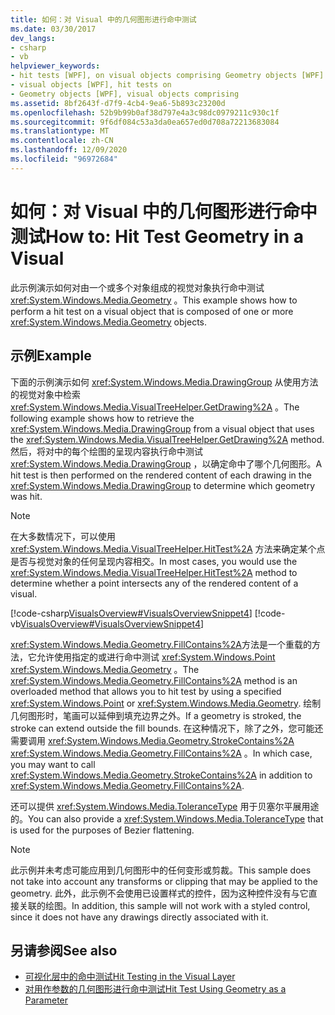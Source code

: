 ```yaml
---
title: 如何：对 Visual 中的几何图形进行命中测试
ms.date: 03/30/2017
dev_langs:
- csharp
- vb
helpviewer_keywords:
- hit tests [WPF], on visual objects comprising Geometry objects [WPF]
- visual objects [WPF], hit tests on
- Geometry objects [WPF], visual objects comprising
ms.assetid: 8bf2643f-d7f9-4cb4-9ea6-5b893c23200d
ms.openlocfilehash: 52b9b99b0af38d797e4a3c98dc0979211c930c1f
ms.sourcegitcommit: 9f6df084c53a3da0ea657ed0d708a72213683084
ms.translationtype: MT
ms.contentlocale: zh-CN
ms.lasthandoff: 12/09/2020
ms.locfileid: "96972684"
---
```

# <a name="how-to-hit-test-geometry-in-a-visual"></a><span data-ttu-id="03daf-102">如何：对 Visual 中的几何图形进行命中测试</span><span class="sxs-lookup"><span data-stu-id="03daf-102">How to: Hit Test Geometry in a Visual</span></span>
<span data-ttu-id="03daf-103">此示例演示如何对由一个或多个对象组成的视觉对象执行命中测试 <xref:System.Windows.Media.Geometry> 。</span><span class="sxs-lookup"><span data-stu-id="03daf-103">This example shows how to perform a hit test on a visual object that is composed of one or more <xref:System.Windows.Media.Geometry> objects.</span></span>  
  
## <a name="example"></a><span data-ttu-id="03daf-104">示例</span><span class="sxs-lookup"><span data-stu-id="03daf-104">Example</span></span>  
 <span data-ttu-id="03daf-105">下面的示例演示如何 <xref:System.Windows.Media.DrawingGroup> 从使用方法的视觉对象中检索 <xref:System.Windows.Media.VisualTreeHelper.GetDrawing%2A> 。</span><span class="sxs-lookup"><span data-stu-id="03daf-105">The following example shows how to retrieve the <xref:System.Windows.Media.DrawingGroup> from a visual object that uses the <xref:System.Windows.Media.VisualTreeHelper.GetDrawing%2A> method.</span></span> <span data-ttu-id="03daf-106">然后，将对中的每个绘图的呈现内容执行命中测试 <xref:System.Windows.Media.DrawingGroup> ，以确定命中了哪个几何图形。</span><span class="sxs-lookup"><span data-stu-id="03daf-106">A hit test is then performed on the rendered content of each drawing in the <xref:System.Windows.Media.DrawingGroup> to determine which geometry was hit.</span></span>  
  
> [!NOTE]
> <span data-ttu-id="03daf-107">在大多数情况下，可以使用 <xref:System.Windows.Media.VisualTreeHelper.HitTest%2A> 方法来确定某个点是否与视觉对象的任何呈现内容相交。</span><span class="sxs-lookup"><span data-stu-id="03daf-107">In most cases, you would use the <xref:System.Windows.Media.VisualTreeHelper.HitTest%2A> method to determine whether a point intersects any of the rendered content of a visual.</span></span>  
  
 [!code-csharp[VisualsOverview#VisualsOverviewSnippet4](~/samples/snippets/csharp/VS_Snippets_Wpf/VisualsOverview/CSharp/Window1.xaml.cs#visualsoverviewsnippet4)]
 [!code-vb[VisualsOverview#VisualsOverviewSnippet4](~/samples/snippets/visualbasic/VS_Snippets_Wpf/VisualsOverview/visualbasic/window1.xaml.vb#visualsoverviewsnippet4)]  
  
 <span data-ttu-id="03daf-108"><xref:System.Windows.Media.Geometry.FillContains%2A>方法是一个重载的方法，它允许使用指定的或进行命中测试 <xref:System.Windows.Point> <xref:System.Windows.Media.Geometry> 。</span><span class="sxs-lookup"><span data-stu-id="03daf-108">The <xref:System.Windows.Media.Geometry.FillContains%2A> method is an overloaded method that allows you to hit test by using a specified <xref:System.Windows.Point> or <xref:System.Windows.Media.Geometry>.</span></span> <span data-ttu-id="03daf-109">绘制几何图形时，笔画可以延伸到填充边界之外。</span><span class="sxs-lookup"><span data-stu-id="03daf-109">If a geometry is stroked, the stroke can extend outside the fill bounds.</span></span> <span data-ttu-id="03daf-110">在这种情况下，除了之外，您可能还需要调用 <xref:System.Windows.Media.Geometry.StrokeContains%2A> <xref:System.Windows.Media.Geometry.FillContains%2A> 。</span><span class="sxs-lookup"><span data-stu-id="03daf-110">In which case, you may want to call <xref:System.Windows.Media.Geometry.StrokeContains%2A> in addition to <xref:System.Windows.Media.Geometry.FillContains%2A>.</span></span>  
  
 <span data-ttu-id="03daf-111">还可以提供 <xref:System.Windows.Media.ToleranceType> 用于贝塞尔平展用途的。</span><span class="sxs-lookup"><span data-stu-id="03daf-111">You can also provide a <xref:System.Windows.Media.ToleranceType> that is used for the purposes of Bezier flattening.</span></span>  
  
> [!NOTE]
> <span data-ttu-id="03daf-112">此示例并未考虑可能应用到几何图形中的任何变形或剪裁。</span><span class="sxs-lookup"><span data-stu-id="03daf-112">This sample does not take into account any transforms or clipping that may be applied to the geometry.</span></span> <span data-ttu-id="03daf-113">此外，此示例不会使用已设置样式的控件，因为这种控件没有与它直接关联的绘图。</span><span class="sxs-lookup"><span data-stu-id="03daf-113">In addition, this sample will not work with a styled control, since it does not have any drawings directly associated with it.</span></span>  
  
## <a name="see-also"></a><span data-ttu-id="03daf-114">另请参阅</span><span class="sxs-lookup"><span data-stu-id="03daf-114">See also</span></span>

- [<span data-ttu-id="03daf-115">可视化层中的命中测试</span><span class="sxs-lookup"><span data-stu-id="03daf-115">Hit Testing in the Visual Layer</span></span>](hit-testing-in-the-visual-layer.md)
- [<span data-ttu-id="03daf-116">对用作参数的几何图形进行命中测试</span><span class="sxs-lookup"><span data-stu-id="03daf-116">Hit Test Using Geometry as a Parameter</span></span>](how-to-hit-test-using-geometry-as-a-parameter.md)
